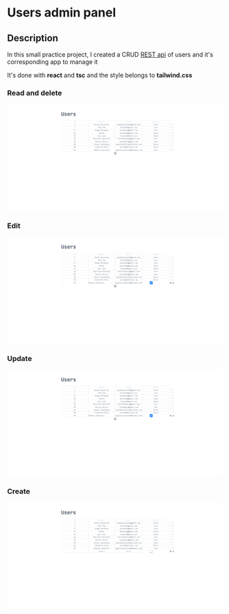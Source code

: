 # Users admin panel

## Description

In this small practice project, I created a CRUD [REST api](https://github.com/guidocq/restAPI-node-tsc-mysql) of users and it's corresponding app to manage it

It's done with **react** and **tsc** and the style belongs to **tailwind.css**

### Read and delete
![Read and delete functionality](./public/home.PNG)

### Edit
![edit functionality](./public/edit.PNG)

### Update
![edit functionality](./public/edit.PNG)

### Create
![create functionality](./public/add.PNG)
